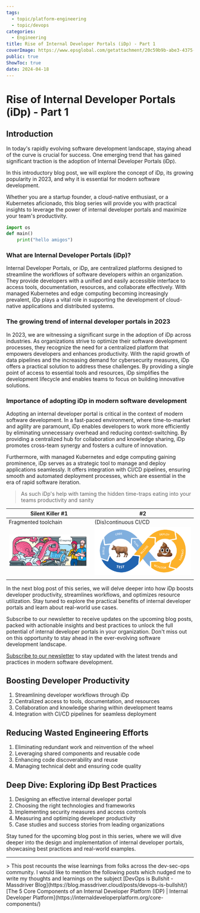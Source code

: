 ```yaml
---
tags:
  - topic/platform-engineering
  - topic/devops
categories:
  - Engineering
title: Rise of Internal Developer Portals (iDp) - Part 1
coverImage: https://www.epsglobal.com/getattachment/20c59b9b-abe3-4375-8210-366f6d8e9a7a/Containers,-Docker-and-Kubernetes-A-beginner-s-guide-Part-2.jpg?maxsidesize=780&width=780
public: true
ShowToc: true
date: 2024-04-18
---
```

# Rise of Internal Developer Portals (iDp) - Part 1

## Introduction

In today's rapidly evolving software development landscape, staying ahead of the curve is crucial for success. One emerging trend that has gained significant traction is the adoption of Internal Developer Portals (iDp). 
<!-- more -->
In this introductory blog post, we will explore the concept of iDp, its growing popularity in 2023, and why it is essential for modern software development. 

Whether you are a startup founder, a cloud-native enthusiast, or a Kubernetes aficionado, this blog series will provide you with practical insights to leverage the power of internal developer portals and maximize your team's productivity.

```python
import os 
def main()
    print("hello amigos")
```
    

### What are Internal Developer Portals (iDp)?

Internal Developer Portals, or iDp, are centralized platforms designed to streamline the workflows of software developers within an organization. They provide developers with a unified and easily accessible interface to access tools, documentation, resources, and collaborate effectively. With managed Kubernetes and edge computing becoming increasingly prevalent, iDp plays a vital role in supporting the development of cloud-native applications and distributed systems.


### The growing trend of internal developer portals in 2023

In 2023, we are witnessing a significant surge in the adoption of iDp across industries. As organizations strive to optimize their software development processes, they recognize the need for a centralized platform that empowers developers and enhances productivity. With the rapid growth of data pipelines and the increasing demand for cybersecurity measures, iDp offers a practical solution to address these challenges. By providing a single point of access to essential tools and resources, iDp simplifies the development lifecycle and enables teams to focus on building innovative solutions.



### Importance of adopting iDp in modern software development

Adopting an internal developer portal is critical in the context of modern software development. In a fast-paced environment, where time-to-market and agility are paramount, iDp enables developers to work more efficiently by eliminating unnecessary overhead and reducing context-switching. By providing a centralized hub for collaboration and knowledge sharing, iDp promotes cross-team synergy and fosters a culture of innovation.


Furthermore, with managed Kubernetes and edge computing gaining prominence, iDp serves as a strategic tool to manage and deploy applications seamlessly. It offers integration with CI/CD pipelines, ensuring smooth and automated deployment processes, which are essential in the era of rapid software iteration.


> As such iDp's help with taming the  hidden time-traps eating into your teams productivity and sanity

| Silent Killer \#1  	|  #2  	|
|---	|---	|
| Fragmented toolchain  	|  (Dis)continuous CI/CD 	|  Fragmented   	|
|![Juggling between tools all day\|500](/Assets/media/Images/Rise%20of%20Internal%20Developer%20Portals%20(iDp)%20-%20Part%201/Rise%20of%20Internal%20Developer%20Portals%20(iDp)%20-%20Part%201-image-20230718235101592.png)  	| ![CI/CD in cynical reality\|500](/Assets/media/Images/Rise%20of%20Internal%20Developer%20Portals%20(iDp)%20-%20Part%201/Rise%20of%20Internal%20Developer%20Portals%20(iDp)%20-%20Part%201-image-20230718234232524.png)  	|
|   	|   	|   	|   	|   	|



In the next blog post of this series, we will delve deeper into how iDp boosts developer productivity, streamlines workflows, and optimizes resource utilization. Stay tuned to explore the practical benefits of internal developer portals and learn about real-world use cases.


Subscribe to our newsletter to receive updates on the upcoming blog posts, packed with actionable insights and best practices to unlock the full potential of internal developer portals in your organization. Don't miss out on this opportunity to stay ahead in the ever-evolving software development landscape.

[Subscribe to our newsletter](https://chat.openai.com/newsletter_subscription_link) to stay updated with the latest trends and practices in modern software development.



## Boosting Developer Productivity
    
1. Streamlining developer workflows through iDp
2. Centralized access to tools, documentation, and resources
3. Collaboration and knowledge sharing within development teams
4. Integration with CI/CD pipelines for seamless deployment

## Reducing Wasted Engineering Efforts
    
1. Eliminating redundant work and reinvention of the wheel
2. Leveraging shared components and reusable code
3. Enhancing code discoverability and reuse
4. Managing technical debt and ensuring code quality

## Deep Dive: Exploring iDp Best Practices
    
1. Designing an effective internal developer portal
2. Choosing the right technologies and frameworks
3. Implementing security measures and access controls
4. Measuring and optimizing developer productivity
5. Case studies and success stories from leading organizations

Stay tuned for the upcoming blog post in this series, where we will dive deeper into the design and implementation of internal developer portals, showcasing best practices and real-world examples.

<hr />
> This post recounts the wise learnings from folks across the dev-sec-ops community. I would like to mention the following posts which nudged me to write my thoughts and learnings on the subject 
	[DevOps is Bullshit - Massdriver Blog](https://blog.massdriver.cloud/posts/devops-is-bullshit/)
	[The 5 Core Components of an Internal Developer Platform (IDP) | Internal Developer Platform](https://internaldeveloperplatform.org/core-components/)
